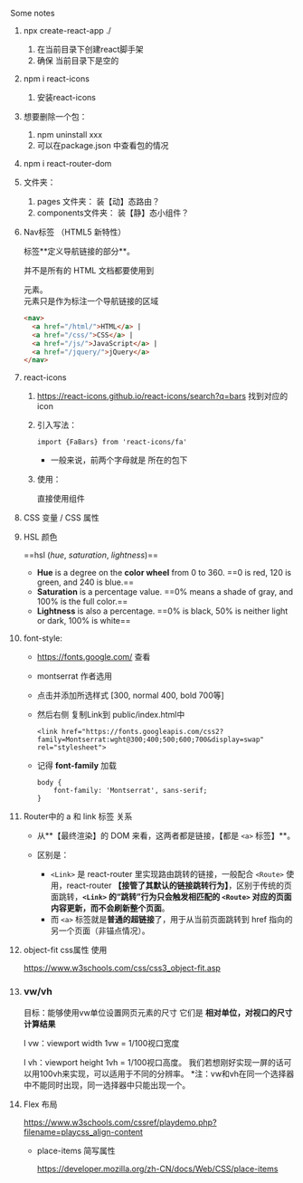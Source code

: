 Some notes

1. npx create-react-app ./   
   1. 在当前目录下创建react脚手架
   2. 确保 当前目录下是空的
2. npm i react-icons  
   1. 安装react-icons
3. 想要删除一个包： 
   1. npm uninstall xxx
   2. 可以在package.json 中查看包的情况
4. npm i react-router-dom
5. 文件夹：
   1. pages 文件夹： 装【动】态路由？
   2. components文件夹： 装【静】态小组件？

6. Nav标签 （HTML5 新特性）

   <nav> 标签**定义导航链接的部分**。

   并不是所有的 HTML 文档都要使用到 <nav> 元素。<nav> 元素只是作为标注一个导航链接的区域

   ```html
   <nav>
     <a href="/html/">HTML</a> |
     <a href="/css/">CSS</a> |
     <a href="/js/">JavaScript</a> |
     <a href="/jquery/">jQuery</a>
   </nav>
   ```

   

7. react-icons 

   1.  https://react-icons.github.io/react-icons/search?q=bars 找到对应的icon

   2. 引入写法：

      ```react
      import {FaBars} from 'react-icons/fa'
      ```

      - 一般来说，前两个字母就是 所在的包下

   3. 使用：

      <FaBars />  直接使用组件

8. CSS 变量 / CSS 属性

9. HSL 颜色

   ==hsl (*hue*, *saturation*, *lightness*)==

   - **Hue** is a degree on the **color wheel** from 0 to 360.   ==0 is red, 120 is green, and 240 is blue.==
   - **Saturation** is a percentage value. ==0% means a shade of gray, and 100% is the full color.==
   - **Lightness** is also a percentage. ==0% is black, 50% is neither light or dark, 100% is white==

10. font-style:

    - https://fonts.google.com/ 查看

    - montserrat 作者选用

    - 点击并添加所选样式 [300, normal 400, bold 700等]

    - 然后右侧 复制Link到 public/index.html中

      ```
      <link href="https://fonts.googleapis.com/css2?family=Montserrat:wght@300;400;500;600;700&display=swap" rel="stylesheet">
      ```

    - 记得 **font-family** 加载

      ```
      body {
          font-family: 'Montserrat', sans-serif;
      }
      ```

11. Router中的 a 和 link 标签 关系

    - 从**【最终渲染】的 DOM 来看，这两者都是链接，【都是 `<a>` 标签】**。

    - 区别是：
      - `<Link>` 是 react-router 里实现路由跳转的链接，一般配合 `<Route>` 使用，react-router **【接管了其默认的链接跳转行为】**，区别于传统的页面跳转，**`<Link>` 的“跳转”行为只会触发相匹配的 `<Route>` 对应的页面内容更新，而不会刷新整个页面**。
      - 而 `<a>` 标签就是**普通的超链接**了，用于从当前页面跳转到 href 指向的另一个页面（非锚点情况）。

    

12. object-fit css属性 使用

    https://www.w3schools.com/css/css3_object-fit.asp

13. ### vw/vh

    目标：能够使用vw单位设置网页元素的尺寸
    它们是 **相对单位，对视口的尺寸计算结果**

    l vw：viewport width
    1vw = 1/100视口宽度

    l vh：viewport height
    1vh = 1/100视口高度。
    我们若想刚好实现一屏的话可以用100vh来实现，可以适用于不同的分辨率。
    *注：vw和vh在同一个选择器中不能同时出现，同一选择器中只能出现一个。

14. Flex 布局

    https://www.w3schools.com/cssref/playdemo.php?filename=playcss_align-content

    - place-items  简写属性

      https://developer.mozilla.org/zh-CN/docs/Web/CSS/place-items